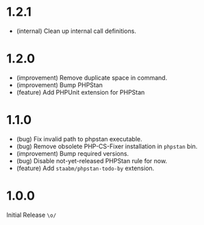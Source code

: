 1.2.1
=====

* (internal) Clean up internal call definitions.


1.2.0
=====

* (improvement) Remove duplicate space in command.
* (improvement) Bump PHPStan 
* (feature) Add PHPUnit extension for PHPStan


1.1.0
=====

* (bug) Fix invalid path to phpstan executable.
* (bug) Remove obsolete PHP-CS-Fixer installation in `phpstan` bin.
* (improvement) Bump required versions.
* (bug) Disable not-yet-released PHPStan rule for now.
* (feature) Add `staabm/phpstan-todo-by` extension.
 

1.0.0
=====

Initial Release `\o/`
